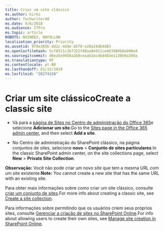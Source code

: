 ```yaml
---
title: Criar um site clássico
ms.author: kirks
author: Techwriter40
ms.date: 9/6/2018
ms.audience: ITPro
ms.topic: article
ROBOTS: NOINDEX, NOFOLLOW
localization_priority: Priority
ms.assetid: 9f8e385b-dd2c-4d4e-b5f0-e28a24db4d83
ms.openlocfilehash: 5cf8511c2b7322f40aa8e911ced63980b8e800ed
ms.sourcegitcommit: d6ea5e9458a2b8ceaab3ac4bd483e1130b9a398a
ms.translationtype: MT
ms.contentlocale: pt-BR
ms.lasthandoff: 01/15/2019
ms.locfileid: "28274158"
---
```

# <a name="create-a-classic-site"></a><span data-ttu-id="bb5b3-102">Criar um site clássico</span><span class="sxs-lookup"><span data-stu-id="bb5b3-102">Create a classic site</span></span>

- <span data-ttu-id="bb5b3-103">Vá para a [página de Sites no Centro de administração do Office 365](https://portal.office.com/adminportal/home#/SitesList)e selecione **Adicionar um site**.</span><span class="sxs-lookup"><span data-stu-id="bb5b3-103">Go to the [Sites page in the Office 365 admin center](https://portal.office.com/adminportal/home#/SitesList), and then select **Add a site**.</span></span> 
    
- <span data-ttu-id="bb5b3-104">No Centro de administração do SharePoint clássico, na página conjuntos de sites, selecione **novo** \> **Conjunto de sites particulares**.</span><span class="sxs-lookup"><span data-stu-id="bb5b3-104">In the classic SharePoint admin center, on the site collections page, select **New** \> **Private Site Collection**.</span></span> 
    
 <span data-ttu-id="bb5b3-105">**Observação:** Você não pode criar um novo site que tem a mesma URL com um site existente.</span><span class="sxs-lookup"><span data-stu-id="bb5b3-105">**Note:** You cannot create a new site that has the same URL with an existing site.</span></span> 
  
<span data-ttu-id="bb5b3-106">Para obter mais informações sobre como criar um site clássico, consulte [criar um conjunto de sites](https://go.microsoft.com/fwlink/?linkid=866295).</span><span class="sxs-lookup"><span data-stu-id="bb5b3-106">For more info about creating a classic site, see [Create a site collection](https://go.microsoft.com/fwlink/?linkid=866295).</span></span>
  
<span data-ttu-id="bb5b3-107">Para informações sobre permitindo que os usuários criem seus próprios sites, consulte [Gerenciar a criação de sites no SharePoint Online](https://go.microsoft.com/fwlink/?linkid=866296).</span><span class="sxs-lookup"><span data-stu-id="bb5b3-107">For info about allowing users to create their own sites, see [Manage site creation in SharePoint Online](https://go.microsoft.com/fwlink/?linkid=866296).</span></span>
  

